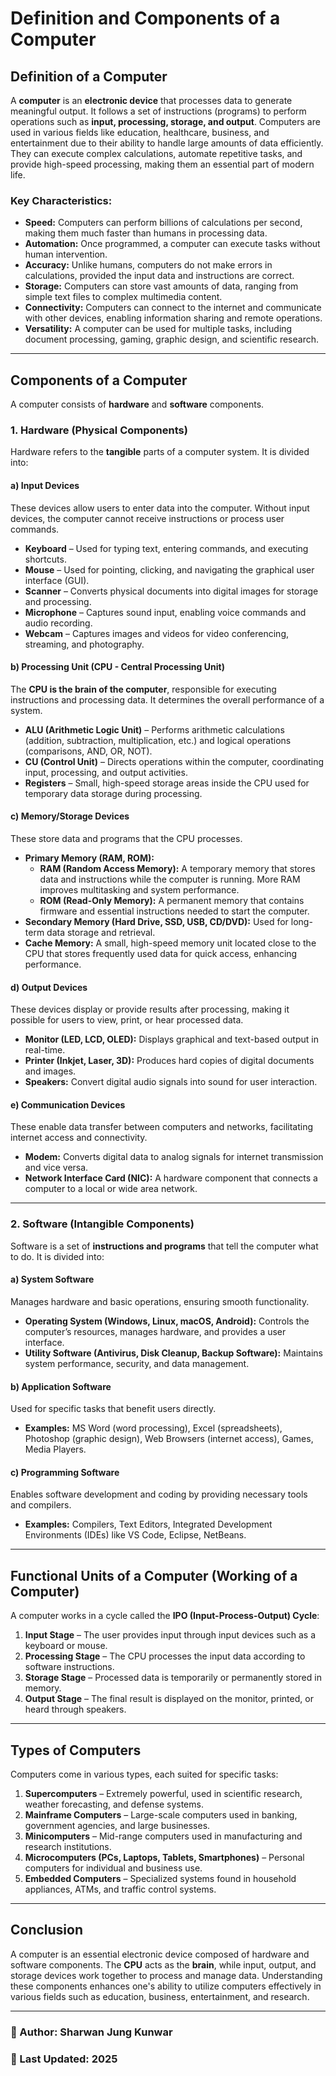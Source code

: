 # **Definition and Components of a Computer**

## **Definition of a Computer**
A **computer** is an **electronic device** that processes data to generate meaningful output. It follows a set of instructions (programs) to perform operations such as **input, processing, storage, and output**. Computers are used in various fields like education, healthcare, business, and entertainment due to their ability to handle large amounts of data efficiently. They can execute complex calculations, automate repetitive tasks, and provide high-speed processing, making them an essential part of modern life.

### **Key Characteristics:**
- **Speed:** Computers can perform billions of calculations per second, making them much faster than humans in processing data.
- **Automation:** Once programmed, a computer can execute tasks without human intervention.
- **Accuracy:** Unlike humans, computers do not make errors in calculations, provided the input data and instructions are correct.
- **Storage:** Computers can store vast amounts of data, ranging from simple text files to complex multimedia content.
- **Connectivity:** Computers can connect to the internet and communicate with other devices, enabling information sharing and remote operations.
- **Versatility:** A computer can be used for multiple tasks, including document processing, gaming, graphic design, and scientific research.

---

## **Components of a Computer**
A computer consists of **hardware** and **software** components.

### **1. Hardware (Physical Components)**
Hardware refers to the **tangible** parts of a computer system. It is divided into:

#### **a) Input Devices**
These devices allow users to enter data into the computer. Without input devices, the computer cannot receive instructions or process user commands.
- **Keyboard** – Used for typing text, entering commands, and executing shortcuts.
- **Mouse** – Used for pointing, clicking, and navigating the graphical user interface (GUI).
- **Scanner** – Converts physical documents into digital images for storage and processing.
- **Microphone** – Captures sound input, enabling voice commands and audio recording.
- **Webcam** – Captures images and videos for video conferencing, streaming, and photography.

#### **b) Processing Unit (CPU - Central Processing Unit)**
The **CPU is the brain of the computer**, responsible for executing instructions and processing data. It determines the overall performance of a system.
- **ALU (Arithmetic Logic Unit)** – Performs arithmetic calculations (addition, subtraction, multiplication, etc.) and logical operations (comparisons, AND, OR, NOT).
- **CU (Control Unit)** – Directs operations within the computer, coordinating input, processing, and output activities.
- **Registers** – Small, high-speed storage areas inside the CPU used for temporary data storage during processing.

#### **c) Memory/Storage Devices**
These store data and programs that the CPU processes.
- **Primary Memory (RAM, ROM):**  
  - **RAM (Random Access Memory):** A temporary memory that stores data and instructions while the computer is running. More RAM improves multitasking and system performance.
  - **ROM (Read-Only Memory):** A permanent memory that contains firmware and essential instructions needed to start the computer.
- **Secondary Memory (Hard Drive, SSD, USB, CD/DVD):** Used for long-term data storage and retrieval.
- **Cache Memory:** A small, high-speed memory unit located close to the CPU that stores frequently used data for quick access, enhancing performance.

#### **d) Output Devices**
These devices display or provide results after processing, making it possible for users to view, print, or hear processed data.
- **Monitor (LED, LCD, OLED):** Displays graphical and text-based output in real-time.
- **Printer (Inkjet, Laser, 3D):** Produces hard copies of digital documents and images.
- **Speakers:** Convert digital audio signals into sound for user interaction.

#### **e) Communication Devices**
These enable data transfer between computers and networks, facilitating internet access and connectivity.
- **Modem:** Converts digital data to analog signals for internet transmission and vice versa.
- **Network Interface Card (NIC):** A hardware component that connects a computer to a local or wide area network.

---

### **2. Software (Intangible Components)**
Software is a set of **instructions and programs** that tell the computer what to do. It is divided into:

#### **a) System Software**
Manages hardware and basic operations, ensuring smooth functionality.
- **Operating System (Windows, Linux, macOS, Android):** Controls the computer’s resources, manages hardware, and provides a user interface.
- **Utility Software (Antivirus, Disk Cleanup, Backup Software):** Maintains system performance, security, and data management.

#### **b) Application Software**
Used for specific tasks that benefit users directly.
- **Examples:** MS Word (word processing), Excel (spreadsheets), Photoshop (graphic design), Web Browsers (internet access), Games, Media Players.

#### **c) Programming Software**
Enables software development and coding by providing necessary tools and compilers.
- **Examples:** Compilers, Text Editors, Integrated Development Environments (IDEs) like VS Code, Eclipse, NetBeans.

---

## **Functional Units of a Computer (Working of a Computer)**
A computer works in a cycle called the **IPO (Input-Process-Output) Cycle**:

1. **Input Stage** – The user provides input through input devices such as a keyboard or mouse.
2. **Processing Stage** – The CPU processes the input data according to software instructions.
3. **Storage Stage** – Processed data is temporarily or permanently stored in memory.
4. **Output Stage** – The final result is displayed on the monitor, printed, or heard through speakers.

---

## **Types of Computers**
Computers come in various types, each suited for specific tasks:
1. **Supercomputers** – Extremely powerful, used in scientific research, weather forecasting, and defense systems.
2. **Mainframe Computers** – Large-scale computers used in banking, government agencies, and large businesses.
3. **Minicomputers** – Mid-range computers used in manufacturing and research institutions.
4. **Microcomputers (PCs, Laptops, Tablets, Smartphones)** – Personal computers for individual and business use.
5. **Embedded Computers** – Specialized systems found in household appliances, ATMs, and traffic control systems.

---

## **Conclusion**
A computer is an essential electronic device composed of hardware and software components. The **CPU** acts as the **brain**, while input, output, and storage devices work together to process and manage data. Understanding these components enhances one's ability to utilize computers effectively in various fields such as education, business, entertainment, and research.

---

### **📌 Author:** Sharwan Jung Kunwar  
### **📅 Last Updated:** 2025
